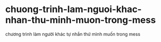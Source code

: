 # chuong-trinh-lam-nguoi-khac-nhan-thu-minh-muon-trong-mess
chương trình làm người khác tự nhắn thứ mình muốn trong mess

